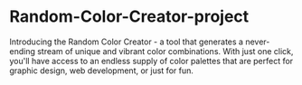 # Random-Color-Creator-project
Introducing the Random Color Creator - a tool that generates a never-ending stream of unique and vibrant color combinations. With just one click, you'll have access to an endless supply of color palettes that are perfect for graphic design, web development, or just for fun.
